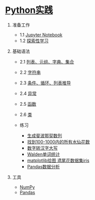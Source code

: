 # [Python实践](https://mybinder.org/v2/gh/gouchicao/python-practice/master)

1. 准备工作
    - 1.1 [Jupyter Notebook](start/jupyter-notebook.ipynb)
    - 1.2 [探索性学习](start/exploratory-learning.ipynb)

2. 基础语法
    - 2.1 [列表、元组、字典、集合](basics/list-tuple-dict-set.ipynb)
    - 2.2 [字符串](basics/stirng.ipynb)
    - 2.3 [条件、循环、列表推导](basics/condition.ipynb)
    - 2.4 [异常](basics/exception.ipynb)
    - 2.5 [函数](basics/function.ipynb)
    - 2.6 [类](basics/class.ipynb)

    - 练习
        * [生成斐波那契数列](basics/example_fib.ipynb)
        * [找到100-1000内的所有水仙花数](basics/example_daffodil.ipynb)
        * [数字转汉字大写](basics/example_digital-to-chinese-characters.ipynb)
        * [Walden单词统计](basics/example_walden-word-count.ipynb)
        * [matplotlib绘图 鸢尾花数据集iris](basics/example_iris.ipynb)
        * [Pandas数据分析](basics/example_pandas.ipynb)

3. 工具
    - [NumPy](tools/numpy.ipynb)
    - [Pandas](tools/pandas.ipynb)
    